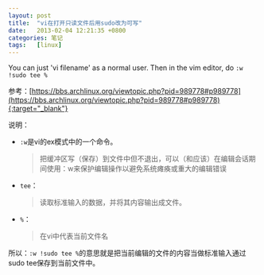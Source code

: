 ```yaml
---
layout: post
title:  "vi在打开只读文件后用sudo改为可写"
date:   2013-02-04 12:21:35 +0800
categories: 笔记
tags:   [linux]
---
```

You can just 'vi filename' as a normal user. Then in the vim editor, do `:w !sudo tee %` 

参考：[https://bbs.archlinux.org/viewtopic.php?pid=989778#p989778](https://bbs.archlinux.org/viewtopic.php?pid=989778#p989778){:target="_blank"}

说明：

- `:w`是vi的ex模式中的一个命令。
    
    > 把缓冲区写（保存）到文件中但不退出，可以（和应该）在编辑会话期间使用：w来保护编辑操作以避免系统瘫痪或重大的编辑错误

- `tee`：

    > 读取标准输入的数据，并将其内容输出成文件。

- `%`：

    > 在vi中代表当前文件名

所以：`:w !sudo tee %`的意思就是把当前编辑的文件的内容当做标准输入通过sudo tee保存到当前文件中。
